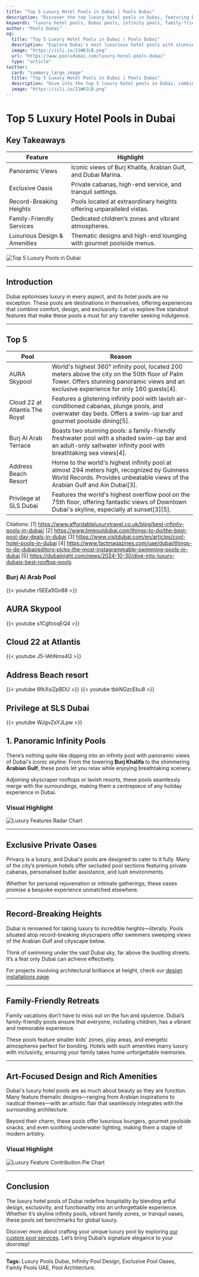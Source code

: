 ```yaml
---
title: "Top 5 Luxury Hotel Pools in Dubai | Pools Dubai"
description: "Discover the top luxury hotel pools in Dubai, featuring breathtaking views, private oases, family-friendly retreats, and artful designs."
keywords: "luxury hotel pools, Dubai pools, infinity pools, family-friendly pools, exclusive pools, pool design, panoramic views"
author: "Pools Dubai"
og:
  title: "Top 5 Luxury Hotel Pools in Dubai | Pools Dubai"
  description: "Explore Dubai's most luxurious hotel pools with stunning views, unparalleled amenities, and exclusive experiences."
  image: "https://iili.io/21WKJLB.png"
  url: "https://www.poolsdubai.com/luxury-hotel-pools-dubai"
  type: "article"
twitter:
  card: "summary_large_image"
  title: "Top 5 Luxury Hotel Pools in Dubai | Pools Dubai"
  description: "Dive into the top 5 luxury hotel pools in Dubai, combining breathtaking views, exclusivity, and family-friendly amenities."
  image: "https://iili.io/21WKJLB.png"
---
```


# Top 5 Luxury Hotel Pools in Dubai

## **Key Takeaways**

| **Feature**                  | **Highlight**                                                        |
| ---------------------------- | -------------------------------------------------------------------- |
| Panoramic Views              | Iconic views of Burj Khalifa, Arabian Gulf, and Dubai Marina.        |
| Exclusive Oasis              | Private cabanas, high-end service, and tranquil settings.            |
| Record-Breaking Heights      | Pools located at extraordinary heights offering unparalleled vistas. |
| Family-Friendly Services     | Dedicated children’s zones and vibrant atmospheres.                  |
| Luxurious Design & Amenities | Thematic designs and high-end lounging with gourmet poolside menus.  |

![Top 5 Luxury Pools in Dubai](img/blog/Best_Luxury_Swimming_Pools_in_Dubai.png)

---

## **Introduction**

Dubai epitomises luxury in every aspect, and its hotel pools are no exception. These pools are destinations in themselves, offering experiences that combine comfort, design, and exclusivity. Let us explore five standout features that make these pools a must for any traveller seeking indulgence.

---

## Top 5

| Pool                           | Reason                                                                                                                                                                                     |
| ------------------------------ | ------------------------------------------------------------------------------------------------------------------------------------------------------------------------------------------ |
| AURA Skypool                   | World's highest 360° infinity pool, located 200 meters above the city on the 50th floor of Palm Tower. Offers stunning panoramic views and an exclusive experience for only 160 guests[4]. |
| Cloud 22 at Atlantis The Royal | Features a glistening infinity pool with lavish air-conditioned cabanas, plunge pools, and overwater day beds. Offers a swim-up bar and gourmet poolside dining[5].                        |
| Burj Al Arab Terrace           | Boasts two stunning pools: a family-friendly freshwater pool with a shaded swim-up bar and an adult-only saltwater infinity pool with breathtaking sea views[4].                           |
| Address Beach Resort           | Home to the world's highest infinity pool at almost 294 meters high, recognized by Guinness World Records. Provides unbeatable views of the Arabian Gulf and Ain Dubai[3].                 |
| Privilege at SLS Dubai         | Features the world's highest overflow pool on the 75th floor, offering fantastic views of Downtown Dubai's skyline, especially at sunset[3][5].                                            |

Citations:
[1] https://www.affordableluxurytravel.co.uk/blog/best-infinity-pools-in-dubai/
[2] https://www.timeoutdubai.com/things-to-do/the-best-pool-day-deals-in-dubai
[3] https://www.visitdubai.com/en/articles/cool-hotel-pools-in-dubai
[4] https://www.factmagazines.com/uae/dubai/things-to-do-dubai/editors-picks-the-most-instagrammable-swimming-pools-in-dubai
[5] https://dubainight.com/news/2024-10-30/dive-into-luxury-dubais-best-rooftop-pools

### Burj Al Arab Pool

{{< youtube r5EEa1IGn88 >}}

## AURA Skypool

{{< youtube s1CgfooqEQ4 >}}

## Cloud 22 at Atlantis

{{< youtube J5-IAhNms4Q >}}

## Address Beach resort

{{< youtube 6fkXsiZpBDU >}}
{{< youtube tbkNGzcEbu8 >}}

## Privilege at SLS Dubai

{{< youtube WJgvZsYJLpw >}}

## **1. Panoramic Infinity Pools**

There’s nothing quite like dipping into an infinity pool with panoramic views of Dubai's iconic skyline. From the towering **Burj Khalifa** to the shimmering **Arabian Gulf**, these pools let you relax while enjoying breathtaking scenery.

Adjoining skyscraper rooftops or lavish resorts, these pools seamlessly merge with the surroundings, making them a centrepiece of any holiday experience in Dubai.

### **Visual Highlight**

![Luxury Features Radar Chart](https://iili.io/21WKJLB.png)

---

## Exclusive Private Oases

Privacy is a luxury, and Dubai's pools are designed to cater to it fully. Many of the city’s premium hotels offer secluded pool sections featuring private cabanas, personalised butler assistance, and lush environments.

Whether for personal rejuvenation or intimate gatherings, these oases promise a bespoke experience unmatched elsewhere.

---

## Record-Breaking Heights

Dubai is renowned for taking luxury to incredible heights—literally. Pools situated atop record-breaking skyscrapers offer swimmers sweeping views of the Arabian Gulf and cityscape below.

Think of swimming under the vast Dubai sky, far above the bustling streets. It’s a feat only Dubai can achieve effectively.

For projects involving architectural brilliance at height, check our [design installations page](#).

---

## Family-Friendly Retreats

Family vacations don’t have to miss out on the fun and opulence. Dubai’s family-friendly pools ensure that everyone, including children, has a vibrant and memorable experience.

These pools feature smaller kids’ zones, play areas, and energetic atmospheres perfect for bonding. Hotels with such amenities marry luxury with inclusivity, ensuring your family takes home unforgettable memories.

---

## Art-Focused Design and Rich Amenities

Dubai's luxury hotel pools are as much about beauty as they are function. Many feature thematic designs—ranging from Arabian inspirations to nautical themes—with an artistic flair that seamlessly integrates with the surrounding architecture.

Beyond their charm, these pools offer luxurious loungers, gourmet poolside snacks, and even soothing underwater lighting, making them a staple of modern artistry.

### **Visual Highlight**

![Luxury Feature Contribution Pie Chart](https://iili.io/21WKJLB.png)

---

## **Conclusion**

The luxury hotel pools of Dubai redefine hospitality by blending artful design, exclusivity, and functionality into an unforgettable experience. Whether it’s skyline infinity pools, vibrant family zones, or tranquil oases, these pools set benchmarks for global luxury.

Discover more about crafting your unique luxury pool by exploring [our custom pool services](#). Let’s bring Dubai’s signature elegance to your doorstep!

---

**Tags:** Luxury Pools Dubai, Infinity Pool Design, Exclusive Pool Oases, Family Pools UAE, Pool Architecture.

